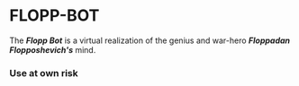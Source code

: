 # FLOPP-BOT  
The ***Flopp Bot*** is a virtual realization of the genius and war-hero ***Floppadan Flopposhevich's*** mind.  
### Use at own risk

